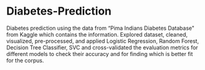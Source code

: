 # Diabetes-Prediction
Diabetes prediction using the data from “Pima Indians Diabetes Database" from Kaggle which contains the information. Explored dataset, cleaned, visualized, pre-processed, and applied Logistic Regression, Random Forest, Decision Tree Classifier, SVC and cross-validated the evaluation metrics for different models to check their accuracy and for finding which is better fit for the corpus. 
